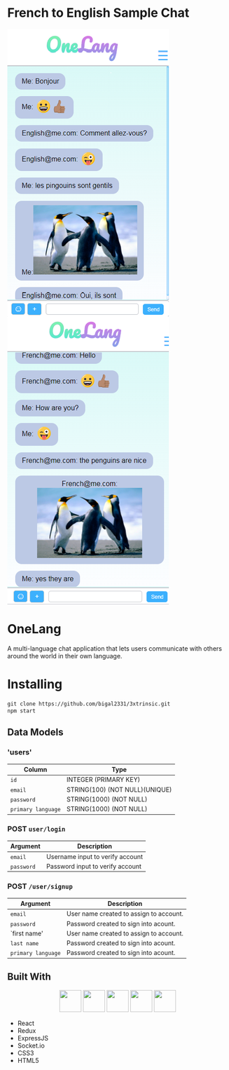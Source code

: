 
# French to English Sample Chat

  <img src="/public/French.PNG" align="left" />
  <img src="/public/English.PNG" align="center" />



# OneLang

A multi-language chat application that lets users communicate with others around the world in their own language.



# Installing


```
git clone https://github.com/bigal2331/3xtrinsic.git
npm start
```

## Data Models
### 'users'

| Column                | Type                	          |
|-----------------------|---------------------------------|
|`id`                   | INTEGER (PRIMARY KEY)           |
|`email`                | STRING(100) (NOT NULL)(UNIQUE)  |
|`password`             | STRING(1000) (NOT NULL)         |
|`primary language`     | STRING(1000) (NOT NULL)         |



### POST `user/login`

| Argument              | Description                                                                                 |
|-----------------------|---------------------------------------------------------------------------------------------|
| `email`            | Username input to verify account                                                            |
| `password`            | Password input to verify account                                                            |


### POST `/user/signup`

| Argument              | Description                                                                                 |
|-----------------------|---------------------------------------------------------------------------------------------|
| `email`               | User name created to assign to account.                                                     |
| `password`            | Password created to sign into acount.                                                       |
| `first name'          | User name created to assign to account.                                                     |
| `last name`           | Password created to sign into acount.                                                       |
| `primary language`    | Password created to sign into acount.                                                       |

## Built With

  <p style="text-align: center;">
    <img src="https://www.shareicon.net/data/512x512/2016/07/08/117367_logo_512x512.png" width="50px" height="50px"/>
    <img src="https://raw.githubusercontent.com/reactjs/redux/master/logo/logo.png" width="50px" height="50px"/>
    <img src="https://upload.wikimedia.org/wikipedia/commons/6/64/Expressjs.png" width="50px" height="50px"/>
    <img src="http://www.programwitherik.com/content/images/2017/01/socket-e1434850599985.png" width="50px" height="50px"/>
    <img src="https://upload.wikimedia.org/wikipedia/commons/thumb/1/10/CSS3_and_HTML5_logos_and_wordmarks.svg/2000px-CSS3_and_HTML5_logos_and_wordmarks.svg.png" width="50px" height="50px"/>
    
  </p>

* React 
* Redux 
* ExpressJS 
* Socket.io 
* CSS3
* HTML5
